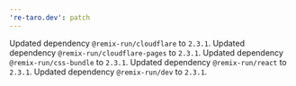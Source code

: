 ```yaml
---
're-taro.dev': patch
---
```


Updated dependency `@remix-run/cloudflare` to `2.3.1`.
Updated dependency `@remix-run/cloudflare-pages` to `2.3.1`.
Updated dependency `@remix-run/css-bundle` to `2.3.1`.
Updated dependency `@remix-run/react` to `2.3.1`.
Updated dependency `@remix-run/dev` to `2.3.1`.

